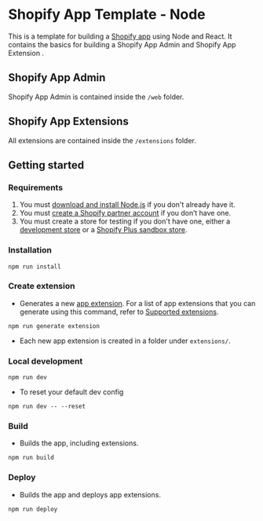 # Shopify App Template - Node

This is a template for building a [Shopify app](https://shopify.dev/docs/apps/getting-started) using Node and React. It contains the basics for building a Shopify App Admin and Shopify App Extension .

## Shopify App Admin

Shopify App Admin is contained inside the `/web` folder.

## Shopify App Extensions

All extensions are contained inside the `/extensions` folder.


## Getting started

### Requirements

1. You must [download and install Node.js](https://nodejs.org/en/download/) if you don't already have it.
1. You must [create a Shopify partner account](https://partners.shopify.com/signup) if you don’t have one.
1. You must create a store for testing if you don't have one, either a [development store](https://help.shopify.com/en/partners/dashboard/development-stores#create-a-development-store) or a [Shopify Plus sandbox store](https://help.shopify.com/en/partners/dashboard/managing-stores/plus-sandbox-store).

### Installation

```
npm run install
```

### Create extension
- Generates a new [app extension](https://shopify.dev/docs/apps/app-extensions). For a list of app extensions that you can generate using this command, refer to [Supported extensions](https://shopify.dev/docs/apps/tools/cli/commands#supported-extensions).

```
npm run generate extension
```
- Each new app extension is created in a folder under ``extensions/``.

### Local development

```
npm run dev
```

- To reset your default dev config

```
npm run dev -- --reset
```

### Build
- Builds the app, including extensions.
```
npm run build
```

### Deploy

- Builds the app and deploys app extensions.

```
npm run deploy
```

